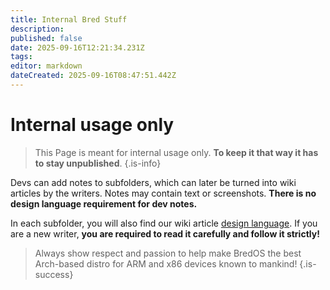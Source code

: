 ```yaml
---
title: Internal Bred Stuff
description:
published: false
date: 2025-09-16T12:21:34.231Z
tags:
editor: markdown
dateCreated: 2025-09-16T08:47:51.442Z
---
```


# Internal usage only

> This Page is meant for internal usage only. **To keep it that way it has to stay unpublished**.
> {.is-info}

Devs can add notes to subfolders, which can later be turned into wiki articles by the writers. Notes may contain text or screenshots. **There is no design language requirement for dev notes.**

In each subfolder, you will also find our wiki article [design language](/en/internal-bred-stuff/design-language). If you are a new writer, **you are required to read it carefully and follow it strictly!**

> Always show respect and passion to help make BredOS the best Arch-based distro for ARM and x86 devices known to mankind!
> {.is-success}
